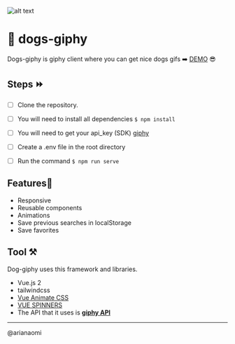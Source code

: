 ![alt text](https://media.giphy.com/media/eYilisUwipOEM/giphy.gif)

# 🐶 dogs-giphy
Dogs-giphy is giphy client where you can get nice dogs gifs ➡️ [DEMO](https://dogs-giphy.vercel.app/)  😎 


## Steps ⏩ 


- [ ] Clone the repository.

- [ ] You will need to install all dependencies  `$ npm install`

- [ ] You will need to get your api_key (SDK)   [giphy]( https://developers.giphy.com/)

- [ ] Create a .env file in the root directory

- [ ] Run the command `$ npm run serve`


## Features📝

- Responsive
- Reusable components
- Animations
- Save previous searches in localStorage
- Save favorites

## Tool  ⚒️

Dog-giphy  uses this  framework and libraries.
- Vue.js 2
- tailwindcss
- [Vue Animate CSS](https://jofftiquez.github.io/v-animate-css/)
- [VUE SPINNERS](https://vue-spinners.saeris.io/)
- The API that it uses is **[giphy API]( https://developers.giphy.com/)**

---
@arianaomi

